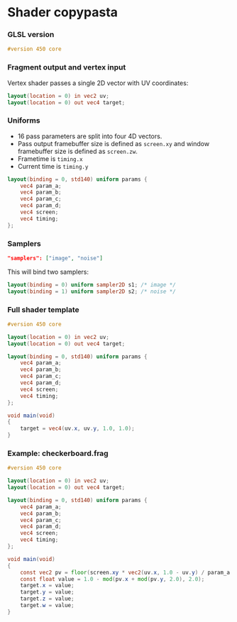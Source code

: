 # Shader copypasta
### GLSL version
```glsl
#version 450 core
```

### Fragment output and vertex input
Vertex shader passes a single 2D vector with UV coordinates:  

```glsl
layout(location = 0) in vec2 uv;
layout(location = 0) out vec4 target;
```

### Uniforms
* 16 pass parameters are split into four 4D vectors.
* Pass output framebuffer size is defined as `screen.xy` and window framebuffer size is defined as `screen.zw`.  
* Frametime is `timing.x`  
* Current time is `timing.y`  

```glsl
layout(binding = 0, std140) uniform params {
    vec4 param_a;
    vec4 param_b;
    vec4 param_c;
    vec4 param_d;
    vec4 screen;
    vec4 timing;
};
```

### Samplers
```json
"samplers": ["image", "noise"]
```
This will bind two samplers:  

```glsl
layout(binding = 0) uniform sampler2D s1; /* image */
layout(binding = 1) uniform sampler2D s2; /* noise */
```

### Full shader template
```glsl
#version 450 core

layout(location = 0) in vec2 uv;
layout(location = 0) out vec4 target;

layout(binding = 0, std140) uniform params {
    vec4 param_a;
    vec4 param_b;
    vec4 param_c;
    vec4 param_d;
    vec4 screen;
    vec4 timing;
};

void main(void)
{
    target = vec4(uv.x, uv.y, 1.0, 1.0);
}
```

### Example: checkerboard.frag
```glsl
#version 450 core

layout(location = 0) in vec2 uv;
layout(location = 0) out vec4 target;

layout(binding = 0, std140) uniform params {
    vec4 param_a;
    vec4 param_b;
    vec4 param_c;
    vec4 param_d;
    vec4 screen;
    vec4 timing;
};

void main(void)
{
    const vec2 pv = floor(screen.xy * vec2(uv.x, 1.0 - uv.y) / param_a.x);
    const float value = 1.0 - mod(pv.x + mod(pv.y, 2.0), 2.0);
    target.x = value;
    target.y = value;
    target.z = value;
    target.w = value;
}
```
